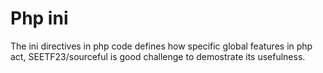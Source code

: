# Php ini

The ini directives in php code defines how specific global features in php act, SEETF23/sourceful is good challenge to demostrate its usefulness.